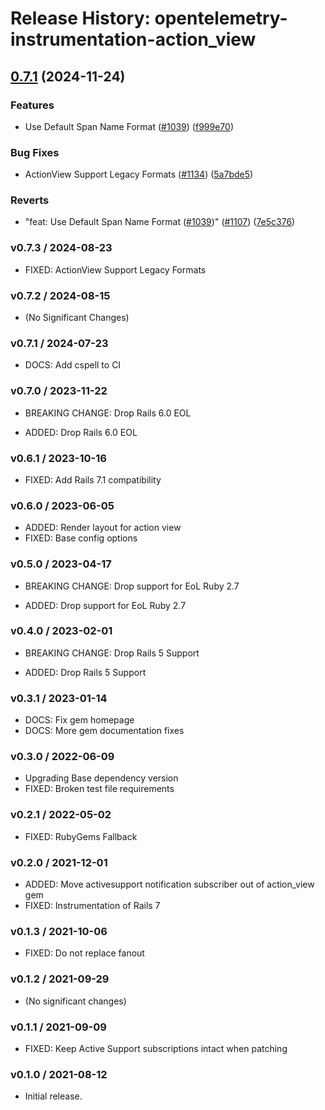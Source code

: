 # Release History: opentelemetry-instrumentation-action_view

## [0.7.1](https://github.com/open-telemetry/opentelemetry-ruby-contrib/compare/opentelemetry-instrumentation-action_view/v0.7.0...opentelemetry-instrumentation-action_view/v0.7.1) (2024-11-24)


### Features

* Use Default Span Name Format ([#1039](https://github.com/open-telemetry/opentelemetry-ruby-contrib/issues/1039)) ([f999e70](https://github.com/open-telemetry/opentelemetry-ruby-contrib/commit/f999e702430a55bc9f0fdf7b4748dc2f9b6341b8))


### Bug Fixes

* ActionView Support Legacy Formats ([#1134](https://github.com/open-telemetry/opentelemetry-ruby-contrib/issues/1134)) ([5a7bde5](https://github.com/open-telemetry/opentelemetry-ruby-contrib/commit/5a7bde5cc4bec99823da3d00476deb7d53570c39))


### Reverts

* "feat: Use Default Span Name Format ([#1039](https://github.com/open-telemetry/opentelemetry-ruby-contrib/issues/1039))" ([#1107](https://github.com/open-telemetry/opentelemetry-ruby-contrib/issues/1107)) ([7e5c376](https://github.com/open-telemetry/opentelemetry-ruby-contrib/commit/7e5c376cf8e3cfee28416b7854606a9ac3a6f964))

### v0.7.3 / 2024-08-23

* FIXED: ActionView Support Legacy Formats

### v0.7.2 / 2024-08-15

* (No Significant Changes)

### v0.7.1 / 2024-07-23

* DOCS: Add cspell to CI

### v0.7.0 / 2023-11-22

* BREAKING CHANGE: Drop Rails 6.0 EOL

* ADDED: Drop Rails 6.0 EOL

### v0.6.1 / 2023-10-16

* FIXED: Add Rails 7.1 compatibility

### v0.6.0 / 2023-06-05

* ADDED: Render layout for action view 
* FIXED: Base config options 

### v0.5.0 / 2023-04-17

* BREAKING CHANGE: Drop support for EoL Ruby 2.7 

* ADDED: Drop support for EoL Ruby 2.7 

### v0.4.0 / 2023-02-01

* BREAKING CHANGE: Drop Rails 5 Support 

* ADDED: Drop Rails 5 Support 

### v0.3.1 / 2023-01-14

* DOCS: Fix gem homepage 
* DOCS: More gem documentation fixes 

### v0.3.0 / 2022-06-09

* Upgrading Base dependency version
* FIXED: Broken test file requirements 

### v0.2.1 / 2022-05-02

* FIXED: RubyGems Fallback 

### v0.2.0 / 2021-12-01

* ADDED: Move activesupport notification subscriber out of action_view gem 
* FIXED: Instrumentation of Rails 7 

### v0.1.3 / 2021-10-06

* FIXED: Do not replace fanout 

### v0.1.2 / 2021-09-29

* (No significant changes)

### v0.1.1 / 2021-09-09

* FIXED: Keep Active Support subscriptions intact when patching 

### v0.1.0 / 2021-08-12

* Initial release.
